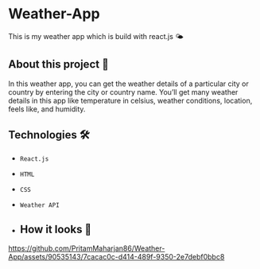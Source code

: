 # Weather-App
This is my weather app which is build with react.js 🌤

## About this project 🚀
In this weather app, you can get the weather details of a particular city or country by entering the city or country name. You’ll get many weather details in this app like temperature in celsius, weather conditions, location, feels like, and humidity. 

## Technologies 🛠️
* `React.js`
* `HTML`
* `CSS`
* `Weather API`

* ## How it looks 🎥



https://github.com/PritamMaharjan86/Weather-App/assets/90535143/7cacac0c-d414-489f-9350-2e7debf0bbc8

